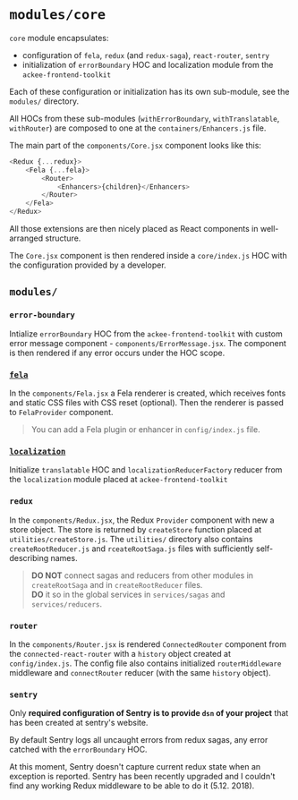 # `modules/core`

`core` module encapsulates:

-   configuration of `fela`, `redux` (and `redux-saga`), `react-router`, `sentry`
-   initialization of `errorBoundary` HOC and localization module from the `ackee-frontend-toolkit`

Each of these configuration or initialization has its own sub-module, see the `modules/` directory.

All HOCs from these sub-modules (`withErrorBoundary`, `withTranslatable`, `withRouter`) are composed to one at the `containers/Enhancers.js` file.

The main part of the `components/Core.jsx` component looks like this:

```js
<Redux {...redux}>
    <Fela {...fela}>
        <Router>
            <Enhancers>{children}</Enhancers>
        </Router>
    </Fela>
</Redux>
```

All those extensions are then nicely placed as React components in well-arranged structure.

The `Core.jsx` component is then rendered inside a `core/index.js` HOC with the configuration provided by a developer.

## `modules/`

### `error-boundary`

Intialize `errorBoundary` HOC from the `ackee-frontend-toolkit` with custom error message component - `components/ErrorMessage.jsx`. The component is then rendered if any error occurs under the HOC scope.

### [`fela`](http://fela.js.org/)

In the `components/Fela.jsx` a Fela renderer is created,
which receives fonts and static CSS files with CSS reset (optional). Then the renderer is passed to `FelaProvider` component.

> You can add a Fela plugin or enhancer in `config/index.js` file.

### [`localization`](https://github.com/AckeeCZ/Foolkit/tree/master/src/modules/localization)

Initialize `translatable` HOC and `localizationReducerFactory` reducer from the `localization` module placed at `ackee-frontend-toolkit`

### `redux`

In the `components/Redux.jsx`, the Redux `Provider` component with new a store object. The store is returned by `createStore` function placed at `utilities/createStore.js`. The `utilities/` directory also contains `createRootReducer.js` and `rceateRootSaga.js` files with sufficiently self-describing names.

> **DO NOT** connect sagas and reducers from other modules in `createRootSaga` and in `createRootReducer` files.<br/>**DO** it so in the global services in `services/sagas` and `services/reducers`.

### `router`

In the `components/Router.jsx` is rendered `ConnectedRouter` component from the `connected-react-router` with a `history` object created at `config/index.js`. The config file also contains initialized `routerMiddleware` middleware and `connectRouter` reducer (with the same `history` object).

### `sentry`

Only **required configuration of Sentry is to provide `dsn` of your project** that has been created at sentry's website.

By default Sentry logs all uncaught errors from redux sagas, any error catched with the `errorBoundary` HOC.

At this moment, Sentry doesn't capture current redux state when an exception is reported. Sentry has been recently upgraded and I couldn't find any working Redux middleware to be able to do it (5.12. 2018).
